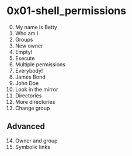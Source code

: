 <h1>0x01-shell_permissions</h1>

00. My name is Betty<br>
01. Who am I<br>
02. Groups<br>
03. New owner<br>
04. Empty!<br>
05. Execute<br>
06. Multiple permissions<br>
07. Everybody!<br>
08. James Bond<br>
09. John Doe<br>
10. Look in the mirror<br>
11. Directories<br>
12. More directories<br>
13. Change group<br>

<h2>Advanced</h2>

14. Owner and group<br>
15. Symbolic links<br>
